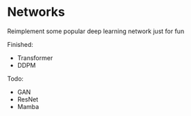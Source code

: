 # Networks
Reimplement some popular deep learning network just for fun

Finished:
* Transformer
* DDPM

Todo:
* GAN
* ResNet
* Mamba